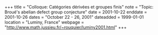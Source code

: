 +++
title = "Colloque: Catégories dérivées et groupes finis"
note = "Topic: Broué's abelian defect group conjecture"
date = 2001-10-22
enddate = 2001-10-26
dates = "October 22 - 26, 2001"
dateadded = 1999-01-01
location = "Luminy, France"
webpage = "http://www.math.jussieu.fr/~rouquier/luminy2001.html"
+++
